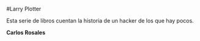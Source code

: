 #Larry Plotter

Esta serie de libros cuentan la historia de un hacker de los que hay pocos.

**Carlos Rosales**

